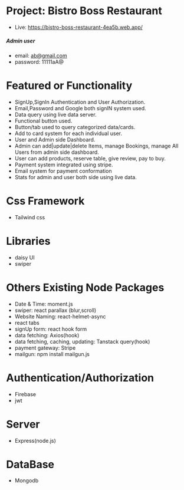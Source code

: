 # Project: Bistro Boss Restaurant
- Live: https://bistro-boss-restaurant-4ea5b.web.app/

##### Admin user
- email: ab@gmail.com
- password: 11111aA@

# Featured or Functionality
- SignUp,SignIn Authentication and User Authorization.
- Email,Password and Google both signIN system used.
- Data query using live data server.
- Functional button used.
- Button/tab used to query categorized data/cards.
- Add to card system for each individual user.
- User and Admin side Dashboard.
- Admin can add|update|delete Items, manage Bookings, manage All Users from admin side dashboard.
- User can add products, reserve table, give review, pay to buy.
- Payment system integrated using stripe.
- Email system for payment conformation
- Stats for admin and user both side using live data.

# Css Framework
- Tailwind css

# Libraries
- daisy UI
- swiper
 
# Others Existing Node Packages
- Date & Time: moment.js
- swiper: react parallax (blur,scroll)  
- Website Naming: react-helmet-async
- react tabs
- signUp form: react hook form
- data fetching: Axios(hook)
- data fetching, caching, updating: Tanstack query(hook)
- payment gateway: Stripe
- mailgun: npm install mailgun.js

# Authentication/Authorization
- Firebase
- jwt

# Server
- Express(node.js)

# DataBase
- Mongodb
